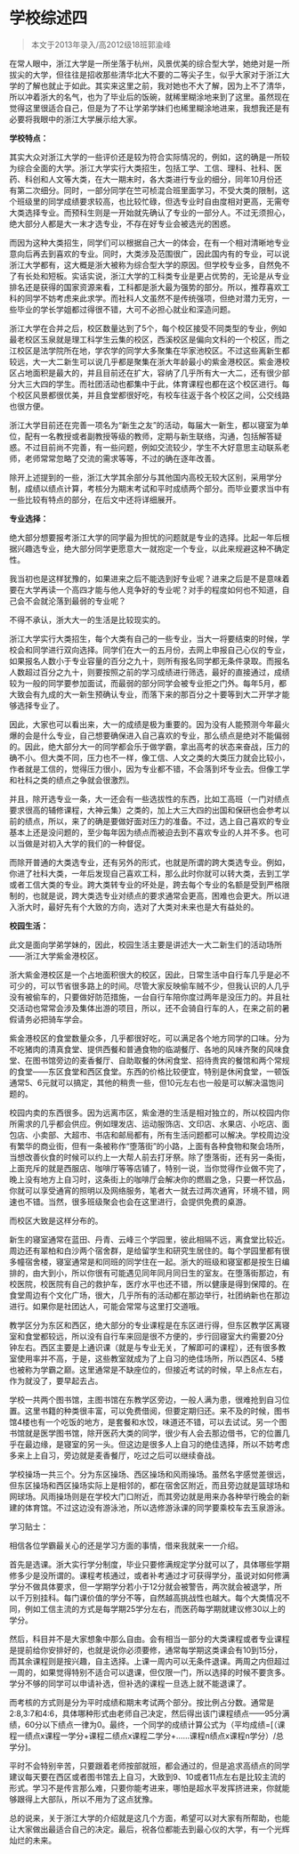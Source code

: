 
# 学校综述四  

> 本文于2013年录入/高2012级18班郭渝峰  



在常人眼中，浙江大学是一所坐落于杭州，风景优美的综合型大学，她绝对是一所拔尖的大学，但往往是招收那些清华北大不要的二等尖子生，似乎大家对于浙江大学的了解也就止于如此。其实来这里之前，我对她也不大了解，因为上不了清华，所以冲着浙大的名气，也为了毕业后的饭碗，就稀里糊涂地来到了这里。虽然现在觉得这里很适合自己，但是为了不让学弟学妹们也稀里糊涂地进来，我想我还是有必要将我眼中的浙江大学展示给大家。

**学校特点：**

其实大众对浙江大学的一些评价还是较为符合实际情况的，例如，这的确是一所较为综合全面的大学。浙江大学实行大类招生，包括工学、工信、理科、社科、医药、科创和人文等大类，在大一期末时，各大类进行专业的细分，同年10月份还有第二次细分。同时，一部分同学在竺可桢混合班里面学习，不受大类的限制，这个班级里的同学成绩要求较高，也比较忙碌，但选专业时自由度相对更高，无需夸大类选择专业。而预科生则是一开始就先确认了专业的一部分人。不过无须担心，绝大部分人都是大一末才选专业，不存在好专业会被选光的困惑。

而因为这种大类招生，同学们可以根据自己大一的体会，在有一个相对清晰地专业意向后再去到喜欢的专业。同时，大类涉及范围很广，因此国内有的专业，可以说浙江大学都有，这大概是浙大被称为综合型大学的原因。但学校专业多，自然免不了有长处和短板。实话实说，浙江大学的工科类专业是更占优势的，无论是从专业排名还是获得的国家资源来看，工科都是浙大最为强势的部分。所以，推荐喜欢工科的同学不妨考虑来此求学。而社科人文虽然不是传统强项，但绝对潜力无穷，一些毕业的学长学姐都过得很不错，大可不必担心就业和深造问题。

浙江大学在合并之后，校区数量达到了5个，每个校区接受不同类型的专业，例如最老校区玉泉就是理工科学生云集的校区，西溪校区是偏向文科的一个校区，而之江校区是法学院所在地，学农学的同学大多聚集在华家池校区。不过这些离新生都较远，大一大二新生可以说几乎都是聚集在浙大年龄最小的紫金港校区。紫金港校区占地面积是最大的，并且目前还在扩大，容纳了几乎所有大一大二，还有很少部分大三大四的学生。而社团活动也都集中于此，体育课程也都在这个校区进行。每个校区风景都很优美，并且食堂都很好吃，有校车往返于各个校区之间，公交线路也很方便。

浙江大学目前还在完善一项名为“新生之友”的活动，每届大一新生，都以寝室为单位，配有一名教授或者副教授等级的教师，定期与新生联络，沟通，包括解答疑惑。不过目前尚不完善，有一些问题，例如交流较少，学生不大好意思主动联系老师，老师常常忽略了交流的需求等等，不过的确在逐年改善。

除开上述提到的一些，浙江大学其余部分与其他国内高校无较大区别，采用学分制，成绩以绩点计算，考核分为期末考试和平时成绩两个部分。而毕业要求当中有一些比较有特点的部分，在后文中还将详细展开。

**专业选择：**

绝大部分想要报考浙江大学的同学最为担忧的问题就是专业的选择。比起一年后根据兴趣选专业，绝大部分同学更愿意大一就抱定一个专业，以此来规避这种不确定性。

我当初也是这样犹豫的，如果进来之后不能选到好专业呢？进来之后是不是意味着要在大学再读一个高四才能与他人竞争好的专业呢？对手的程度如何也不知道，自己会不会就沦落到最弱的专业呢？

不得不承认，浙大大一的生活是比较现实的。

浙江大学实行大类招生，每个大类有自己的一些专业，当大一将要结束的时候，学校会和同学进行双向选择。同学们在大一的五月份，去网上申报自己心仪的专业，如果报名人数小于专业容量的百分之九十，则所有报名同学都无条件录取。而报名人数超过百分之九十，则要按照之前的学习成绩进行筛选，最好的直接通过，成绩较为一般的同学要参加面试，而最弱的部分同学会被专业拒之门外。每年5月，都大致会有九成的大一新生预确认专业，而落下来的那百分之十要等到大二开学才能够选择专业了。

因此，大家也可以看出来，大一的成绩是极为重要的。因为没有人能预测今年最火爆的会是什么专业，自己想要确保进入自己喜欢的专业，那么绩点是绝对不能偏弱的。因此，绝大部分大一的同学都会乐于做学霸，拿出高考的状态来奋战，压力的确不小。但大类不同，压力也不一样，像工信、人文之类的大类压力就会比较小，作者就是工信的，觉得压力很小，因为专业都不错，不会落到坏专业去。但像工学和社科之类的绩点之争就会很激烈。

并且，除开选专业一条，大一还会有一些选拔性的东西，比如工高班（一门对绩点要求很高的辅修课程，大神云集）之类的，加上大三大四的出国和保研也会参考以前的绩点，所以，来了的确是要做好面对压力的准备。不过，选上自己喜欢的专业基本上还是没问题的，至少每年因为绩点而被迫去到不喜欢专业的人并不多。也可以当做是对初入大学的我们的一种督促。

而除开普通的大类选专业，还有另外的形式，也就是所谓的跨大类选专业。例如，你进了社科大类，一年后发现自己喜欢工科，那么此时你就可以转大类，去到工学或者工信大类的专业。跨大类转专业的坏处是，跨去每个专业的名额是受到严格限制的，也就是说，跨大类选专业对绩点的要求通常会更高，困难也会更大。所以进入浙大时，最好先有个大致的方向，选对了大类对未来也是大有益处的。

**校园生活：**

此文是面向学弟学妹的，因此，校园生活主要是讲述大一大二新生们的活动场所——浙江大学紫金港校区。

浙大紫金港校区是一个占地面积很大的校区，因此，日常生活中自行车几乎是必不可少的，可以节省很多路上的时间。尽管大家反映偷车贼不少，但我认识的人几乎没有被偷车的，只要做好防范措施，一台自行车陪你度过两年是没压力的。并且社交活动也常常会涉及集体出游的项目，所以，还不会骑自行车的人，在来之前的暑假请务必把骑车学会。

紫金港校区的食堂数量众多，几乎都很好吃，可以满足各个地方同学的口味。分为不吃猪肉的清真食堂、提供西餐和普通食物的临湖餐厅、各地的风味齐聚的风味食堂、在图书馆旁边的麦香餐厅、自助取餐的休闲食堂、招待贵宾的餐馆和两个常规的食堂——东区食堂和西区食堂。东西的价格比较便宜，特别是休闲食堂，一顿饭通常5、6元就可以搞定，其他的稍贵一些，但10元左右也一般是可以解决温饱问题的。

校园内卖的东西很多。因为远离市区，紫金港的生活是相对独立的，所以校园内你所需求的几乎都会供应。例如理发店、运动服饰店、文印店、水果店、小吃店、面包店、小卖部、大超市、书店和邮局都有，所有生活问题都可以解决。学校周边没有繁华的商业街，但有一条被称作“堕落街”的小路，上面有各种食物和聚会场所，当想改善伙食的时候可以约上一大帮人前去打牙祭。除了堕落街，还有另一条街，上面充斥的就是西服店、咖啡厅等等店铺了，特别一说，当你觉得作业做不完了，晚上没有地方上自习时，这条街上的咖啡厅会解决你的燃眉之急，只要一杯饮品，你就可以享受通宵的照明以及网络服务，笔者大一就去过两次通宵，环境不错，网速也不错。当然，很多班级聚会也会在这里进行，会提供免费的桌游。

而校区大致是这样分布的。

新生的寝室通常在蓝田、丹青、云峰三个学园里，彼此相隔不远，离食堂比较近。周边还有翠柏和白沙两个宿舍群，是给留学生和研究生居住的。每个学园里都有很多幢宿舍楼，寝室通常是和同班的同学住在一起。浙大的班级和寝室都是按生日编排的，由大到小，所以你很有可能遇见同年同月同日生的室友。在堕落街那边，有校医院，校医院有自己的救护车，医疗水平也还不错，所以健康是得到保障的。在食堂周边有个文化广场，很大，几乎所有的活动都在那边举行，社团纳新也在那边进行。如果你是社团达人，可能会常常与这里打交道哦。

教学区分为东区和西区，绝大部分的专业课程是在东区进行得，但东区教学区离寝室和食堂都较远，所以没有自行车来回是很不方便的，步行回寝室大约需要20分钟左右。西区主要是上通识课（就是与专业无关，了解即可的课程），还有很多教室使用率并不高，于是，这些教室就成为了上自习的绝佳场所，所以西区4、5楼也被称为学霸之巅。这里通常是不缺座位的，但接近考试的时候，早上8点左右，作为就没了，要早起去占。

学校一共两个图书馆，主图书馆在东教学区旁边，一般人满为患，很难抢到自习位置。这里书籍的种类很丰富，可以免费借阅，但要定期归还。来不及的时候，图书馆4楼也有一个吃饭的地方，是套餐和水饺，味道还不错，可以去试试。另一个图书馆就是医学图书馆，除开医药大类的同学，很少有人会去那边借书，它的位置几乎在最边缘，是寝室的另一头。但这边是很多人上自习的绝佳选择，所以不妨考虑多来上上自习，旁边就是麦香餐厅，吃过之后可以继续奋战。

学校操场一共三个。分为东区操场、西区操场和风雨操场。虽然名字感觉差很远，但东区操场和西区操场实际上是相邻的，都在宿舍区附近，而且旁边就是篮球场和网球场。风雨操场则是在学校大门口附近，而其旁边就是用来办各种举行晚会的新建的体育馆。不过这边没有游泳池，所以选修游泳课的同学要乘校车去玉泉游泳。

学习贴士：

相信各位学霸最关心的还是学习方面的事情，借来我就来一一介绍。

首先是选课。浙大实行学分制度，毕业只要修满规定学分就可以了，具体哪些学期修多少是没所谓的。课程考核通过，或者补考通过才可获得学分，虽说对如何修满学分不做具体要求，但一学期学分若小于12分就会被警告，两次就会被退学，所以千万别挂科。每门课价值的学分不等，自然越高挑战性也越大。每个大类情况不同，例如工信主流的方式是每学期25学分左右，而医药每学期就建议修30以上的学分。

然后，科目并不是大家想象中那么自由。会有相当一部分的大类课程或者专业课程是提前给你安排好的，也就是说你必须要修，通常每学期这类课会有10到15分，而其余课程则是按兴趣，自主选择。上课一周内可以无条件退课。两周之内但超过一周的，如果觉得特别不适合可以退课，但仅限一门，所以选择的时候不要贪多。学分不够的同学可以申请补选，但补选的课程一旦选上就不能退课了。

而考核的方式则是分为平时成绩和期末考试两个部分。按比例占分数。通常是2:8,3:7和4:6，具体哪种形式由老师自己决定，然后得出该门课程绩点——95分满绩，60分以下绩点一律为0。最终，一个同学的成绩计算公式为（平均成绩=[（课程一绩点x课程一学分+课程二绩点x课程二学分+……课程n绩点x课程n学分）/总学分]。

平时不会特别辛苦，只要跟着老师按部就班，都会通过的，但是追求高绩点的同学建议每天要在西区或者图书馆去上自习，大致到9、10或者11点左右是比较主流的形式。学习不是传言那么难，只要你能考进来，哪怕是超水平发挥挤进来，你就能够跟得上大部队，所以不用为了这点犹豫。

总的说来，关于浙江大学的介绍就是这几个方面，希望可以对大家有所帮助，也能让大家做出最适合自己的决定。最后，祝各位都能去到最心仪的大学，有一个光辉灿烂的未来。








